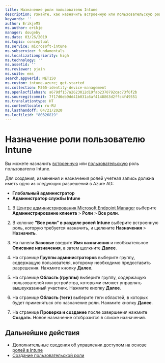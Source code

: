 ```yaml
---
title: Назначение роли пользователю Intune
description: Узнайте, как назначить встроенную или пользовательскую роль пользователю в Microsoft Intune.
keywords: ''
author: ErikjeMS
ms.author: erikje
manager: dougeby
ms.date: 03/26/2019
ms.topic: conceptual
ms.service: microsoft-intune
ms.subservice: fundamentals
ms.localizationpriority: high
ms.technology: ''
ms.assetid: ''
ms.reviewer: pjain
ms.suite: ems
search.appverid: MET150
ms.custom: intune-azure; get-started
ms.collection: M365-identity-device-management
ms.openlocfilehash: a679df157a2623012d19fab2370792cac73f6f2b
ms.sourcegitcommit: 7f17d6eb9dd41b031a6af4148863d2ffc4f49551
ms.translationtype: HT
ms.contentlocale: ru-RU
ms.lasthandoff: 04/21/2020
ms.locfileid: "80326819"
---
```

# <a name="assign-a-role-to-an-intune-user"></a>Назначение роли пользователю Intune

Вы можете назначить [встроенную](role-based-access-control.md#built-in-roles) или [пользовательскую](create-custom-role.md) роль пользователю Intune.

Для создания, изменения и назначения ролей учетная запись должна иметь одно из следующих разрешений в Azure AD:
- **Глобальный администратор**
- **Администратор службы Intune**

1. В [Центре администрирования Microsoft Endpoint Manager](https://go.microsoft.com/fwlink/?linkid=2109431) выберите **Администрирование клиента** > **Роли** > **Все роли**.

2. В колонке **"Все роли" в разделе ролей Intune** выберите встроенную роль, которую требуется назначить, и щелкните **Назначения** > **Назначить**.

5. На панели **Базовые** введите **Имя назначения** и необязательное **Описание назначения**, а затем щелкните **Далее**.

6. На странице **Группы администраторов** выберите группу, содержащую пользователя, которому необходимо предоставить разрешения. Нажмите кнопку **Далее**.

7. На странице **Область (группы)** выберите группу, содержащую пользователей или устройства, которыми сможет управлять вышеуказанный участник. Нажмите кнопку **Далее**.

8. На странице **Область (теги)** выберите теги областей, в которых будет применяться это назначение роли. Нажмите кнопку **Далее**.

9. На странице **Проверка и создание** после завершения нажмите **Создать**. Новое назначение отобразится в списке назначений.

## <a name="next-steps"></a>Дальнейшие действия
- [Дополнительные сведения об управлении доступом на основе ролей в Intune](role-based-access-control.md)
- [Создание пользовательской роли](create-custom-role.md)


